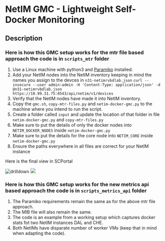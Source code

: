 # NetIM GMC - Lightweight Self-Docker Monitoring

## Description

### Here is how this GMC setup works for the mtr file based approach the code is in ```scripts_mtr``` folder
1. Use a Linux machine with python3 and [Paramiko](http://www.paramiko.org/) installed.
1. Add your NetIM nodes into the NetIM inventory keeping in mind the names you assign to the devces in ```n31-netimrvbdlab.json```
```curl --insecure --user admin:admin -H 'Content-Type: application/json' -d @n31-netimrvbdlab.json https://10.99.31.75:8543/api/netim/v1/devices```
1. Verify that the NetIM nodes have made it into NetIM inventory.
1. Copy the ```gmc.sh```, ```copy-mtr-files.py``` and ```netim-docker-gmc.py``` to the machine where you intend to run the script.
1. Create a folder called ```input``` and update the location of that folder in file ```netim-docker-gmc.py``` and ```copy-mtr-files.py```
1. Make sure to put the details of only the docker nodes into ```NETIM_DOCKER_NODES``` inside ```netim-docker-gmc.py```
1. Make sure to put the details for the core node into ```NETIM_CORE``` inside ```netim-docker-gmc.py```
1. Ensure the paths everywhere in all files are correct for your NetIM instance

Here is the final view in SCPortal

![drilldown](demo/Portal-Drilldown.jpg)
![](demo/Portal-Overall.jpg)

### Here is how this GMC setup works for the new metrics api based approach the code is in ```scripts_metrics_api``` folder
1. The Paramiko requirements remain the same as for the above mtr file approach.
1. The MIB file will also remain the same.
1. The code is an example from a working setup which captures docker stats fot two NetIM instances DAL and CHE.
1. Both NetIMs have disparate number of worker VMs (keep that in mind when adapting the code).
